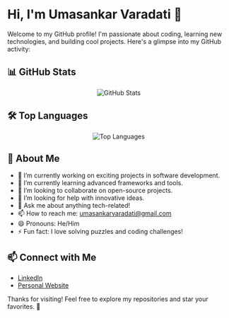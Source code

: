 # Hi, I'm Umasankar Varadati 👋

Welcome to my GitHub profile! I'm passionate about coding, learning new technologies, and building cool projects. Here's a glimpse into my GitHub activity:

## 📊 GitHub Stats

<p align="center">
  <img src="https://github-readme-stats.vercel.app/api?username=umasankarvaradati&show_icons=true&theme=radical&hide_border=true&count_private=true" alt="GitHub Stats" />
</p>

## 🛠️ Top Languages

<p align="center">
  <img src="https://github-readme-stats.vercel.app/api/top-langs/?username=umasankarvaradati&layout=compact&theme=radical&hide_border=true" alt="Top Languages" />
</p>

## 🌟 About Me

- 🔭 I’m currently working on exciting projects in software development.
- 🌱 I’m currently learning advanced frameworks and tools.
- 👯 I’m looking to collaborate on open-source projects.
- 🤔 I’m looking for help with innovative ideas.
- 💬 Ask me about anything tech-related!
- 📫 How to reach me: umasankarvaradati@gmail.com
- 😄 Pronouns: He/Him
- ⚡ Fun fact: I love solving puzzles and coding challenges!

## 📫 Connect with Me

- [LinkedIn](https://www.linkedin.com/in/varadati-390a24336/)
- [Personal Website](https://roadmap.sh/u/umasankar) 

Thanks for visiting! Feel free to explore my repositories and star your favorites. 🚀
